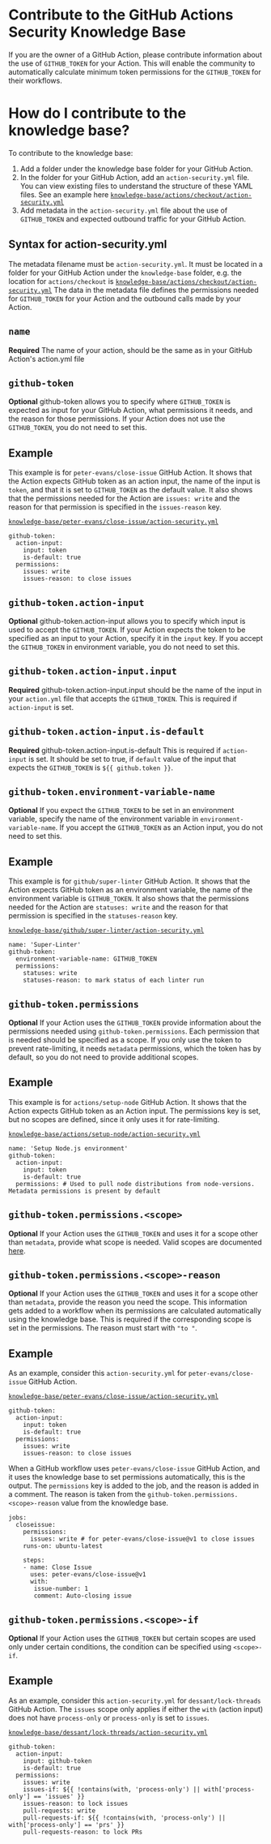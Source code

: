 # Contribute to the GitHub Actions Security Knowledge Base

If you are the owner of a GitHub Action, please contribute information about the use of `GITHUB_TOKEN` for your Action. This will enable the community to automatically calculate minimum token permissions for the `GITHUB_TOKEN` for their workflows. 

# How do I contribute to the knowledge base?

To contribute to the knowledge base:
1. Add a folder under the knowledge base folder for your GitHub Action.
2. In the folder for your GitHub Action, add an `action-security.yml` file. You can view existing files to understand the structure of these YAML files. See an example here [`knowledge-base/actions/checkout/action-security.yml`](https://github.com/step-security/secure-workflows/blob/main/knowledge-base/actions/checkout/action-security.yml)
3. Add metadata in the `action-security.yml` file about the use of `GITHUB_TOKEN` and expected outbound traffic for your GitHub Action.

## Syntax for action-security.yml

The metadata filename must be `action-security.yml`. It must be located in a folder for your GitHub Action under the `knowledge-base` folder, e.g. the location for `actions/checkout` is [`knowledge-base/actions/checkout/action-security.yml`](https://github.com/step-security/secure-workflows/blob/main/knowledge-base/actions/checkout/action-security.yml) The data in the metadata file defines the permissions needed for `GITHUB_TOKEN` for your Action and the outbound calls made by your Action.

## `name`

**Required** The name of your action, should be the same as in your GitHub Action's action.yml file

## `github-token`

**Optional** github-token allows you to specify where `GITHUB_TOKEN` is expected as input for your GitHub Action, what permissions it needs, and the reason for those permissions. If your Action does not use the `GITHUB_TOKEN`, you do not need to set this. 

## Example

This example is for `peter-evans/close-issue` GitHub Action. It shows that the Action expects GitHub token as an action input, the name of the input is `token`, and that it is set to `GITHUB_TOKEN` as the default value. It also shows that the permissions needed for the Action are `issues: write` and the reason for that permission is specified in the `issues-reason` key. 

[`knowledge-base/peter-evans/close-issue/action-security.yml`](https://github.com/step-security/secure-workflows/blob/main/knowledge-base/peter-evans/close-issue/action-security.yml)

```
github-token:
  action-input:
    input: token
    is-default: true
  permissions:
    issues: write
    issues-reason: to close issues
```

## `github-token.action-input`

**Optional** github-token.action-input allows you to specify which input is used to accept the `GITHUB_TOKEN`. If your Action expects the token to be specified as an input to your Action, specify it in the `input` key. If you accept the `GITHUB_TOKEN` in environment variable, you do not need to set this. 

## `github-token.action-input.input`

**Required** github-token.action-input.input should be the name of the input in your `action.yml` file that accepts the `GITHUB_TOKEN`. This is required if `action-input` is set. 

## `github-token.action-input.is-default`

**Required** github-token.action-input.is-default This is required if `action-input` is set. It should be set to true, if `default` value of the input that expects the `GITHUB_TOKEN` is `${{ github.token }}`. 

## `github-token.environment-variable-name`

**Optional** If you expect the `GITHUB_TOKEN` to be set in an environment variable, specify the name of the environment variable in `environment-variable-name`. If you accept the `GITHUB_TOKEN` as an Action input, you do not need to set this. 

## Example

This example is for `github/super-linter` GitHub Action. It shows that the Action expects GitHub token as an environment variable, the name of the environment variable is `GITHUB_TOKEN`. It also shows that the permissions needed for the Action are `statuses: write` and the reason for that permission is specified in the `statuses-reason` key. 

[`knowledge-base/github/super-linter/action-security.yml`](https://github.com/step-security/secure-workflows/blob/main/knowledge-base/github/super-linter/action-security.yml)

```
name: 'Super-Linter'
github-token:
  environment-variable-name: GITHUB_TOKEN
  permissions:
    statuses: write
    statuses-reason: to mark status of each linter run
```

## `github-token.permissions`

**Optional** If your Action uses the `GITHUB_TOKEN` provide information about the permissions needed using `github-token.permissions`. Each permission that is needed should be specified as a scope. If you only use the token to prevent rate-limiting, it needs `metadata` permissions, which the token has by default, so you do not need to provide additional scopes. 

## Example

This example is for `actions/setup-node` GitHub Action. It shows that the Action expects GitHub token as an Action input. The permissions key is set, but no scopes are defined, since it only uses it for rate-limiting. 

[`knowledge-base/actions/setup-node/action-security.yml`](https://github.com/step-security/secure-workflows/blob/main/knowledge-base/actions/setup-node/action-security.yml)

```
name: 'Setup Node.js environment'
github-token:
  action-input:
    input: token
    is-default: true
  permissions: # Used to pull node distributions from node-versions. Metadata permissions is present by default
```

## `github-token.permissions.<scope>`

**Optional** If your Action uses the `GITHUB_TOKEN` and uses it for a scope other than `metadata`, provide what scope is needed. Valid scopes are documented [here](https://docs.github.com/en/actions/security-guides/automatic-token-authentication#permissions-for-the-github_token).

## `github-token.permissions.<scope>-reason`

**Optional** If your Action uses the `GITHUB_TOKEN` and uses it for a scope other than `metadata`, provide the reason you need the scope. This information gets added to a workflow when its permissions are calculated automatically using the knowledge base. This is required if the corresponding scope is set in the permissions. The reason must start with `"to "`. 

## Example

As an example, consider this `action-security.yml` for `peter-evans/close-issue` GitHub Action.

[`knowledge-base/peter-evans/close-issue/action-security.yml`](https://github.com/step-security/secure-workflows/blob/main/knowledge-base/peter-evans/close-issue/action-security.yml)

```
github-token:
  action-input:
    input: token
    is-default: true
  permissions:
    issues: write
    issues-reason: to close issues
```

When a GitHub workflow uses `peter-evans/close-issue` GitHub Action, and it uses the knowledge base to set permissions automatically, this is the output. The `permissions` key is added to the job, and the reason is added in a comment. The reason is taken from the `github-token.permissions.<scope>-reason` value from the knowledge base. 

```
jobs:
  closeissue:
    permissions:
      issues: write # for peter-evans/close-issue@v1 to close issues
    runs-on: ubuntu-latest

    steps:
    - name: Close Issue
      uses: peter-evans/close-issue@v1
      with:
       issue-number: 1
       comment: Auto-closing issue
```

## `github-token.permissions.<scope>-if`

**Optional** If your Action uses the `GITHUB_TOKEN` but certain scopes are used only under certain conditions, the condition can be specified using `<scope>-if`.  

## Example

As an example, consider this `action-security.yml` for `dessant/lock-threads` GitHub Action. The `issues` scope only applies if either the `with` (action input) does not have `process-only` or `process-only` is set to `issues`. 

[`knowledge-base/dessant/lock-threads/action-security.yml`](https://github.com/step-security/secure-workflows/blob/main/knowledge-base/dessant/lock-threads/action-security.yml)

```
github-token:
  action-input:
    input: github-token
    is-default: true
  permissions:
    issues: write
    issues-if: ${{ !contains(with, 'process-only') || with['process-only'] == 'issues' }}
    issues-reason: to lock issues
    pull-requests: write
    pull-requests-if: ${{ !contains(with, 'process-only') || with['process-only'] == 'prs' }}
    pull-requests-reason: to lock PRs
```
